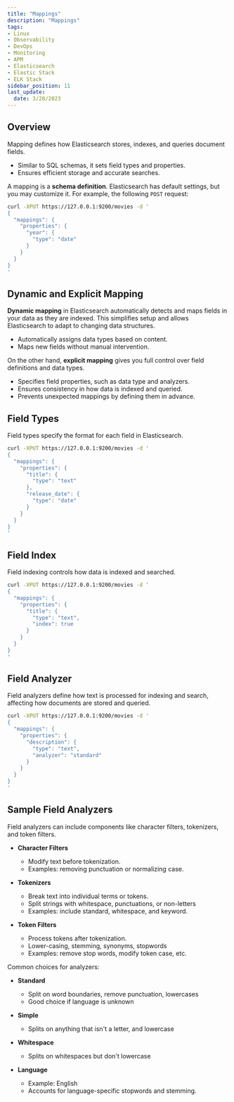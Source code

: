 ```yaml
---
title: "Mappings"
description: "Mappings"
tags: 
- Linux
- Observability
- DevOps
- Monitoring 
- APM
- Elasticsearch
- Elastic Stack
- ELK Stack
sidebar_position: 11
last_update:
  date: 3/28/2023
---
```



## Overview 

Mapping defines how Elasticsearch stores, indexes, and queries document fields.

- Similar to SQL schemas, it sets field types and properties.  
- Ensures efficient storage and accurate searches.

A mapping is a **schema definition**. Elasticsearch has default settings, but you may customize it. For example, the following `POST` request:

```bash
curl -XPUT https://127.0.0.1:9200/movies -d '
{
  "mappings": {
    "properties": {
      "year": {
        "type": "date"
      }
    }
  }
}
'
```

## Dynamic and Explicit Mapping  

**Dynamic mapping** in Elasticsearch automatically detects and maps fields in your data as they are indexed. This simplifies setup and allows Elasticsearch to adapt to changing data structures.  

- Automatically assigns data types based on content.
- Maps new fields without manual intervention.

On the other hand, **explicit mapping** gives you full control over field definitions and data types.  

- Specifies field properties, such as data type and analyzers.  
- Ensures consistency in how data is indexed and queried.
- Prevents unexpected mappings by defining them in advance.

## Field Types

Field types specify the format for each field in Elasticsearch. 

```bash
curl -XPUT https://127.0.0.1:9200/movies -d '
{
  "mappings": {
    "properties": {
      "title": {
        "type": "text"
      },
      "release_date": {
        "type": "date"
      }
    }
  }
}
'
```

## Field Index

Field indexing controls how data is indexed and searched. 

```bash
curl -XPUT https://127.0.0.1:9200/movies -d '
{
  "mappings": {
    "properties": {
      "title": {
        "type": "text",
        "index": true
      }
    }
  }
}
'
```

## Field Analyzer

Field analyzers define how text is processed for indexing and search, affecting how documents are stored and queried. 

```bash
curl -XPUT https://127.0.0.1:9200/movies -d '
{
  "mappings": {
    "properties": {
      "description": {
        "type": "text",
        "analyzer": "standard"
      }
    }
  }
}
'
```

## Sample Field Analyzers

Field analyzers can include components like character filters, tokenizers, and token filters.

- **Character Filters**  
  - Modify text before tokenization.  
  - Examples: removing punctuation or normalizing case.

- **Tokenizers**  
  - Break text into individual terms or tokens.  
  - Split strings with whitespace, punctuations, or non-letters
  - Examples: include standard, whitespace, and keyword.

- **Token Filters**  
  - Process tokens after tokenization.  
  - Lower-casing, stemming, synonyms, stopwords
  - Examples: remove stop words, modify token case, etc.

Common choices for analyzers:

- **Standard**

  - Split on word boundaries, remove punctuation, lowercases
  - Good choice if language is unknown 

- **Simple**

  - Splits on anything that isn't a letter, and lowercase 

- **Whitespace**

  - Splits on whitespaces but don't lowercase

- **Language**

  - Example: English
  - Accounts for language-specific stopwords and stemming.
